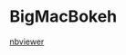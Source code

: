 # BigMacBokeh

[nbviewer](http://nbviewer.ipython.org/github/mistakevin/BigMacBokeh/blob/master/BigMacBokeh.ipynb?flush_cache=true)
